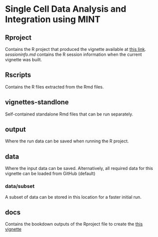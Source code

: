 # Single Cell Data Analysis and Integration using MINT

## Rproject

Contains the R project that produced the vignette available at [this link](https://ajabadi.github.io/MINT_sPLSDA/). *sessioninfo.md* contains the R session information when the current vignette was built.

## Rscripts

Contains the R files extracted from the Rmd files.

## vignettes-standlone

Self-contained standalone Rmd files that can be run separately.

## output

Where the run data can be saved when running the R project.

## data

Where the input data can be saved. Alternatively, all required data for this vignette can be loaded from GitHub (default)

### data/subset

A subset of data can be stored in this location for a faster initial run.

## docs

Contains the bookdown outputs of the Rproject file to create the [this vignette](https://ajabadi.github.io/MINT_sPLSDA/)
